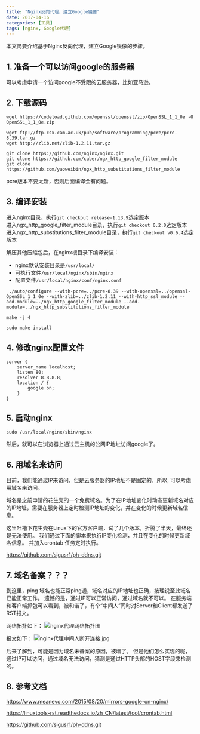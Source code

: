 ```yaml
---
title: "Nginx反向代理，建立Google镜像"
date: 2017-04-16
categories: [工具]
tags: [nginx, Google代理]
---
```


本文简要介绍基于Nginx反向代理，建立Google镜像的步骤。


## 1. 准备一个可以访问google的服务器 ##

可以考虑申请一个访问google不受限的云服务器，比如亚马逊。
	
## 2. 下载源码 ##

```console
wget https://codeload.github.com/openssl/openssl/zip/OpenSSL_1_1_0e -O OpenSSL_1_1_0e.zip

wget ftp://ftp.csx.cam.ac.uk/pub/software/programming/pcre/pcre-8.39.tar.gz
wget http://zlib.net/zlib-1.2.11.tar.gz

git clone https://github.com/nginx/nginx.git
git clone https://github.com/cuber/ngx_http_google_filter_module
git clone https://github.com/yaoweibin/ngx_http_substitutions_filter_module
```

pcre版本不要太新，否则后面编译会有问题。
## 3. 编译安装 ##

进入nginx目录，执行```git checkout release-1.13.9```选定版本  
进入ngx_http_google_filter_module目录，执行```git checkout 0.2.0```选定版本  
进入ngx_http_substitutions_filter_module目录，执行```git checkout v0.6.4```选定版本  

解压其他压缩包后，在nginx根目录下编译安装：
- nginx默认安装目录是`/usr/local/`
- 可执行文件`/usr/local/nginx/sbin/nginx`
- 配置文件`/usr/local/nginx/conf/nginx.conf`


```console
 ./auto/configure --with-pcre=../pcre-8.39 --with-openssl=../openssl-OpenSSL_1_1_0e --with-zlib=../zlib-1.2.11 --with-http_ssl_module --add-module=../ngx_http_google_filter_module --add-module=../ngx_http_substitutions_filter_module

make -j 4

sudo make install
```


## 4. 修改nginx配置文件 ##

```
server {
    server_name localhost;
    listen 80;
    resolver 8.8.8.8;
    location / {
        google on;
    }
}
```
## 5. 启动nginx ##

```console
sudo /usr/local/nginx/sbin/nginx
```

然后，就可以在浏览器上通过云主机的公网IP地址访问google了。
## 6. 用域名来访问 ##

目前，我们能通过IP来访问，但是云服务器的IP地址不是固定的，所以, 可以考虑用域名来访问。

域名是之前申请的花生壳的一个免费域名。为了在IP地址变化时动态更新域名对应的IP地址，需要在服务器上定时检测IP地址的变化，并在变化的时候更新域名信息。

这里吐槽下花生壳在Linux下的官方客户端，试了几个版本，折腾了半天，最终还是无法使用。
我们通过下面的脚本来执行IP变化检测，并且在变化的时候更新域名信息。
并加入crontab 任务定时执行。

   <https://github.com/sigusr1/ph-ddns.git>

## 7. 域名备案？？？ ##
到这里，ping 域名也能正常ping通，域名对应的IP地址也正确，按理说至此域名已能正常工作。
遗憾的是，通过IP可以正常访问，通过域名就不可以。
在服务端和客户端抓包可以看到，被和谐了，有个“中间人”同时对Server和Client都发送了RST报文。

网络拓扑如下：
![nginx代理网络拓扑图](/2017-04-06-nginx_google_proxy/nginx_topology.jpg?raw=true)

报文如下：
![nginx代理中间人断开连接.jpg](/2017-04-06-nginx_google_proxy/nginx_proxy.jpg?raw=true)



后来了解到，可能是因为域名未备案的原因，被墙了。
但是他们怎么实现的呢，通过IP可以访问，通过域名无法访问，猜测是通过HTTP头部的HOST字段来检测的。

## 8. 参考文档 ##
<https://www.meanevo.com/2015/08/20/mirrors-google-on-nginx/>  

<https://linuxtools-rst.readthedocs.io/zh_CN/latest/tool/crontab.html>  

<https://github.com/sigusr1/ph-ddns.git>  